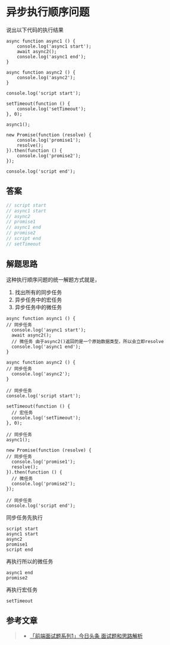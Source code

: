 # 异步执行顺序问题

说出以下代码的执行结果
```ecmascript 6
async function async1 () {
    console.log('async1 start');
    await async2();
    console.log('async1 end');
}

async function async2 () {
    console.log('async2');
}

console.log('script start');

setTimeout(function () {
    console.log('setTimeout');
}, 0);

async1();

new Promise(function (resolve) {
    console.log('promise1');
    resolve();
}).then(function () {
    console.log('promise2');
});

console.log('script end');
```

## 答案

```javascript
// script start
// async1 start
// async2
// promise1
// async1 end
// promise2
// script end
// setTimeout
```

## 解题思路

这种执行顺序问题的统一解题方式就是，

 1. 找出所有的同步任务
 2. 异步任务中的宏任务
 3. 异步任务中的微任务
 
```ecmascript 6
async function async1 () {
// 同步任务
  console.log('async1 start');
  await async2();
  // 微任务 由于async2()返回的是一个原始数据类型，所以会立即resolve
  console.log('async1 end');
}

async function async2 () {
// 同步任务
  console.log('async2');
}

// 同步任务
console.log('script start');

setTimeout(function () {
  // 宏任务
  console.log('setTimeout');
}, 0);

// 同步任务
async1();

new Promise(function (resolve) {
// 同步任务
  console.log('promise1');
  resolve();
}).then(function () {
  // 微任务
  console.log('promise2');
});

// 同步任务
console.log('script end');

```

同步任务先执行
```
script start
async1 start
async2
promise1
script end
```

再执行所以的微任务
```
async1 end
promise2
```

再执行宏任务
```
setTimeout
```


## 参考文章

> * [「前端面试题系列1」今日头条 面试题和思路解析](https://juejin.im/post/5c394da4518825253661bd4d)

